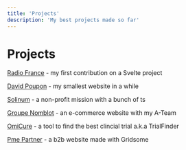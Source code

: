```yaml
---
title: 'Projects'
description: 'My best projects made so far'
---
```


# Projects

[Radio France](/projects/radiofrance-svelte-youtube-lite) - my first contribution on a Svelte project

[David Poupon](/projects/david-poupon) - my smallest website in a while

[Solinum](/projects/solinum) - a non-profit mission with a bunch of ts

[Groupe Nomblot](/projects/groupe-nomblot) - an e-commerce website with my A-Team

[OmiCure](/projects/omicure) - a tool to find the best clincial trial a.k.a TrialFinder

[Pme Partner](/projects/pme-partner) - a b2b website made with Gridsome

